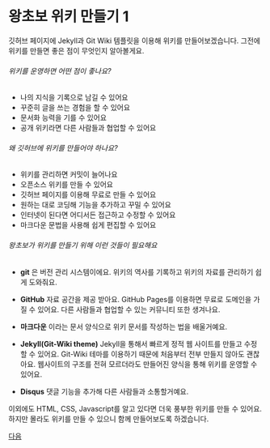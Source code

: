 # 왕초보 위키 만들기 1
깃허브 페이지에 Jekyll과 Git Wiki 템플릿을 이용해 위키를 만들어보겠습니다. 그전에 위키를 만들면 좋은 점이 무엇인지 알아볼게요.

###### 위키를 운영하면 어떤 점이 좋나요?
- 나의 지식을 기록으로 남길 수 있어요
- 꾸준히 글을 쓰는 경험을 할 수 있어요
- 문서화 능력을 기를 수 있어요
- 공개 위키라면 다른 사람들과 협업할 수 있어요

###### 왜 깃허브에 위키를 만들어야 하나요?
- 위키를 관리하면 커밋이 늘어나요
- 오픈소스 위키를 만들 수 있어요
- 깃허브 페이지를 이용해 무료로 만들 수 있어요
- 원하는 대로 코딩해 기능을 추가하고 꾸밀 수 있어요
- 인터넷이 된다면 어디서든 접근하고 수정할 수 있어요
- 마크다운 문법을 사용해 쉽게 편집할 수 있어요

###### 왕초보가 위키를 만들기 위해 이런 것들이 필요해요
- **git**
은 버전 관리 시스템이에요. 위키의 역사를 기록하고 위키의 자료를 관리하기 쉽게 도와줘요.

- **GitHub**
자료 공간을 제공 받아요. GitHub Pages를 이용하면 무료로 도메인을 가질 수 있어요. 다른 사람들과 협업할 수 있는 커뮤니티 또한 생겨나요.

- **마크다운** 
이라는 문서 양식으로 위키 문서를 작성하는 법을 배울거예요.

- **Jekyll(Git-Wiki theme)**
Jekyll을 통해서 빠르게 정적 웹 사이트를 만들고 수정할 수 있어요. Git-Wiki 테마를 이용하기 때문에 처음부터 전부 만들지 않아도 괜찮아요. 웹사이트의 구조를 전혀 모르더라도 만들어진 양식을 통해 위키를 운영할 수 있어요.

- **Disqus**
댓글 기능을 추가해 다른 사람들과 소통할거예요.


이외에도 HTML, CSS, Javascript를 알고 있다면 더욱 풍부한 위키를 만들 수 있어요. 하지만 몰라도 위키를 만들 수 있으니 함께 만들어보도록 하겠습니다.

[다음](1001)
